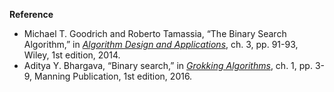 **Reference**

- Michael T. Goodrich and Roberto Tamassia, “The Binary Search Algorithm,” in *[Algorithm Design and Applications](http://www.amazon.com/Algorithm-Design-Applications-Michael-Goodrich/dp/1118335910)*, ch. 3, pp. 91-93, Wiley, 1st edition, 2014.
- Aditya Y. Bhargava, “Binary search,” in *[Grokking Algorithms](https://www.amazon.com/gp/product/1617292230)*, ch. 1, pp. 3-9, Manning Publication, 1st edition, 2016.
